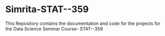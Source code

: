 # Simrita-STAT--359
This Repository contains the documentation and code for the projects for the Data Science Seminar Course- STAT--359
